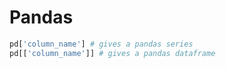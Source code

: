 # Pandas

```python
pd['column_name'] # gives a pandas series
pd[['column_name']] # gives a pandas dataframe
```

